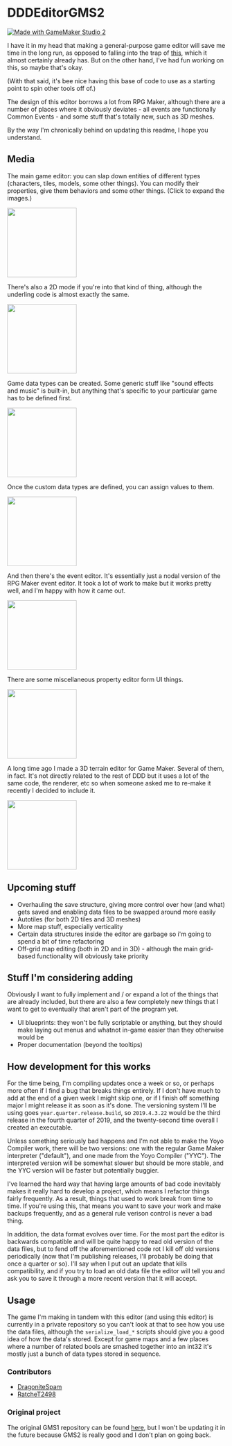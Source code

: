 # DDDEditorGMS2

[![Made with GameMaker Studio 2](https://img.shields.io/badge/Made%20with-GameMaker_Studio_2-000000.svg?style=flat&logo=data%3Aimage%2Fpng%3Bbase64%2CiVBORw0KGgoAAAANSUhEUgAAAA4AAAAOCAMAAAAolt3jAAAAZlBMVEX%2F%2F%2F%2F%2F%2F%2F%2F%2F%2F%2F%2F%2F%2F%2F%2F%2F%2F%2F%2F%2F%2F%2F%2F%2F%2F%2F%2F%2F%2F%2F%2F%2F%2F%2F%2F%2F%2F%2F%2F%2F%2F%2F%2F%2F%2F%2F%2F%2F%2F%2F%2F%2F%2F%2F%2F%2F%2F%2F%2F%2F%2F%2F%2F%2F%2F%2F%2F%2F%2F%2F%2F%2F%2F%2F%2F%2F%2F%2F%2F%2F%2F%2F%2F%2F%2F%2F%2F%2F%2F%2F%2F%2F%2F%2F%2F%2F%2F%2F%2F%2F%2F%2F%2F%2F%2F%2F%2F%2F%2F%2F%2F%2F%2F%2F%2F%2F%2F%2F%2F%2F%2F%2F%2F%2F%2F%2F%2F%2F%2F%2F%2F%2F%2F%2F%2BrG8stAAAAIXRSTlMABg0OFBkfcn1%2Bf4CBgoOFhoeIiouWmNDa5ebp8PX2%2B%2F6o6Vq%2BAAAAY0lEQVR42k2OWQ6AIAwFn%2BIOioobrnD%2FS4o0EeanmQxNAdErRFTWtsFq6%2BiiZozz0CSnTjYBwo0RkF8DWDLf51Ni9K%2FYdq0Fy3KAfzk97M7goK1F%2F4rGH9Kk1OlboQtEDIrmC%2BU3CVxTr%2FRMAAAAAElFTkSuQmCC)](https://www.yoyogames.com/gamemaker)

I have it in my head that making a general-purpose game editor will save me time in the long run, as opposed to falling into the trap of [this](https://xkcd.com/1319/), which it almost certainly already has. But on the other hand, I've had fun working on this, so maybe that's okay.

(With that said, it's bee nice having this base of code to use as a starting point to spin other tools off of.)

The design of this editor borrows a lot from RPG Maker, although there are a number of places where it obviously deviates - all events are functionally Common Events - and some stuff that's totally new, such as 3D meshes.

By the way I'm chronically behind on updating this readme, I hope you understand.

## Media

The main game editor: you can slap down entities of different types (characters, tiles, models, some other things). You can modify their properties, give them behaviors and some other things. (Click to expand the images.)

<img src="https://i.imgur.com/q13XVAf.png" width="160">

There's also a 2D mode if you're into that kind of thing, although the underling code is almost exactly the same.

<img src="https://i.imgur.com/P4HbuZy.png" width="160">

Game data types can be created. Some generic stuff like "sound effects and music" is built-in, but anything that's specific to your particular game has to be defined first.

<img src="https://i.imgur.com/97yrhiI.png" width="160">

Once the custom data types are defined, you can assign values to them.

<img src="https://i.imgur.com/SXZzsqJ.png" width="160">

And then there's the event editor. It's essentially just a nodal version of the RPG Maker event editor. It took a lot of work to make but it works pretty well, and I'm happy with how it came out.

<img src="https://i.imgur.com/vkEd3kt.png" width="160">

There are some miscellaneous property editor form UI things.

<img src="https://i.imgur.com/3Eqfov7.png" width="160">

A long time ago I made a 3D terrain editor for Game Maker. Several of them, in fact. It's not directly related to the rest of DDD but it uses a lot of the same code, the renderer, etc so when someone asked me to re-make it recently I decided to include it.

<img src="https://i.imgur.com/cKyAlOY.png" width="160">

## Upcoming stuff

 - Overhauling the save structure, giving more control over how (and what) gets saved and enabling data files to be swapped around more easily
 - Autotiles (for both 2D tiles and 3D meshes)
 - More map stuff, especially verticality
 - Certain data structures inside the editor are garbage so i'm going to spend a bit of time refactoring
 - Off-grid map editing (both in 2D and in 3D) - although the main grid-based functionality will obviously take priority

## Stuff I'm considering adding

Obviously I want to fully implement and / or expand a lot of the things that are already included, but there are also a few completely new things that I want to get to eventually that aren't part of the program yet.

 - UI blueprints: they won't be fully scriptable or anything, but they should make laying out menus and whatnot in-game easier than they otherwise would be
 - Proper documentation (beyond the tooltips)

## How development for this works

For the time being, I'm compiling updates once a week or so, or perhaps more often if I find a bug that breaks things entirely. If I don't have much to add at the end of a given week I might skip one, or if I finish off something major I might release it as soon as it's done. The versioning system I'll be using goes `year.quarter.release.build`, so `2019.4.3.22` would be the third release in the fourth quarter of 2019, and the twenty-second time overall I created an executable.

Unless something seriously bad happens and I'm not able to make the Yoyo Compiler work, there will be two versions: one with the regular Game Maker interpreter ("default"), and one made from the Yoyo Compiler ("YYC"). The interpreted version will be somewhat slower but should be more stable, and the YYC version will be faster but potentially buggier.

I've learned the hard way that having large amounts of bad code inevitably makes it really hard to develop a project, which means I refactor things fairly frequently. As a result, things that used to work break from time to time. If you're using this, that means you want to save your work and make backups frequently, and as a general rule verison control is never a bad thing.

In addition, the data format evolves over time. For the most part the editor is backwards compatible and will be quite happy to read old version of the data files, but to fend off the aforementioned code rot I kill off old versions periodically (now that I'm publishing releases, I'll probably be doing that once a quarter or so). I'll say when I put out an update that kills compatibility, and if you try to load an old data file the editor will tell you and ask you to save it through a more recent version that it will accept.

## Usage

The game I'm making in tandem with this editor (and using this editor) is currently in a private repository so you can't look at that to see how you use the data files, although the `serialize_load_*` scripts should give you a good idea of how the data's stored. Except for game maps and a few places where a number of related bools are smashed together into an int32 it's mostly just a bunch of data types stored in sequence.

### Contributors

 - [DragoniteSpam](https://github.com/DragoniteSpam)
 - [RatcheT2498](https://github.com/RatcheT2497)

### Original project

The original GMS1 repository can be found [here](https://github.com/DragoniteSpam/DDDEditor), but I won't be updating it in the future because GMS2 is really good and I don't plan on going back.
